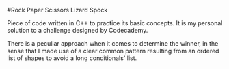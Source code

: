 #Rock Paper Scissors Lizard Spock

Piece of code written in C++ to practice its basic concepts. It is my personal solution to a challenge designed by Codecademy. 

There is a peculiar approach when it comes to determine the winner, in the sense that I made use of a clear common pattern resulting from an ordered list of shapes to avoid a long conditionals' list.
